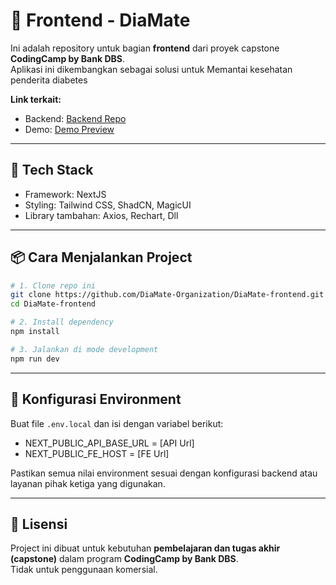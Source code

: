 # 📱 Frontend - DiaMate

Ini adalah repository untuk bagian **frontend** dari proyek capstone **CodingCamp by Bank DBS**.  
Aplikasi ini dikembangkan sebagai solusi untuk Memantai kesehatan penderita diabetes

**Link terkait:**  
- Backend: [Backend Repo](https://github.com/DiaMate-Organization/diamate-be)  
- Demo: [Demo Preview](https://diamate-fe.vercel.app)

---

## 🚀 Tech Stack

- Framework: NextJS
- Styling: Tailwind CSS, ShadCN, MagicUI
- Library tambahan: Axios, Rechart, Dll

---

## 📦 Cara Menjalankan Project

```bash
# 1. Clone repo ini
git clone https://github.com/DiaMate-Organization/DiaMate-frontend.git
cd DiaMate-frontend

# 2. Install dependency
npm install

# 3. Jalankan di mode development
npm run dev
```

---

## 🔐 Konfigurasi Environment

Buat file `.env.local` dan isi dengan variabel berikut:

- NEXT_PUBLIC_API_BASE_URL = [API Url]
- NEXT_PUBLIC_FE_HOST = [FE Url]

Pastikan semua nilai environment sesuai dengan konfigurasi backend atau layanan pihak ketiga yang digunakan.

---


## 📄 Lisensi

Project ini dibuat untuk kebutuhan **pembelajaran dan tugas akhir (capstone)** dalam program **CodingCamp by Bank DBS**.  
Tidak untuk penggunaan komersial.
